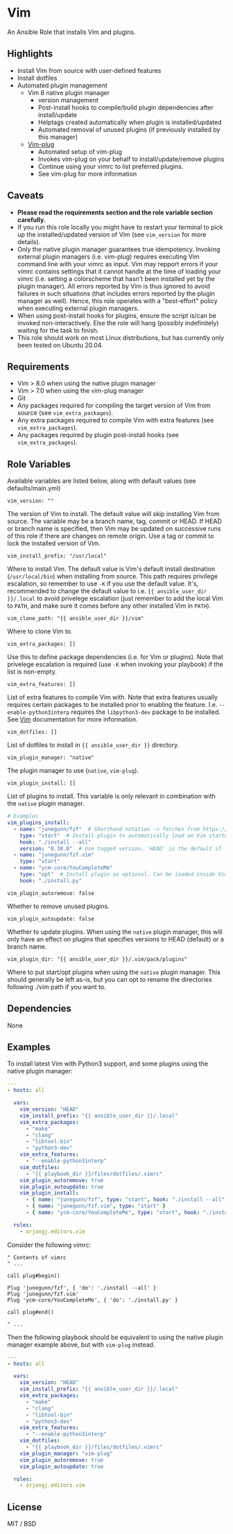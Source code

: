 Vim
===

An Ansible Role that installs Vim and plugins.

Highlights
----------

- Install Vim from source with user-defined features
- Install dotfiles
- Automated plugin management
  - Vim 8 native plugin manager
    - version management
    - Post-install hooks to compile/build plugin dependencies after
      install/update
    - Helptags created automatically when plugin is installed/updated
    - Automated removal of unused plugins (if previously installed by this
      manager)
  - [Vim-plug](https://github.com/junegunn/vim-plug)
    - Automated setup of vim-plug
    - Invokes vim-plug on your behalf to install/update/remove plugins
    - Continue using your vimrc to list preferred plugins.
    - See vim-plug for more information

Caveats
-------

- **Please read the requirements section and the role variable section carefully.**
- If you run this role locally you might have to restart your terminal to pick
  up the installed/updated version of Vim (see `vim_version` for more details).
- Only the native plugin manager guarantees true idempotency. Invoking external
  plugin managers (i.e. vim-plug) requires executing Vim command line with your
  vimrc as input. Vim may repport errors if your vimrc contains settings that it
  cannot handle at the time of loading your vimrc (i.e. setting a colorscheme that
  hasn't been installed yet by the plugin manager). All errors reported by Vim
  is thus ignored to avoid failures in such situations (that includes errors
  reported by the plugin manager as well). Hence, this role operates with a
  "best-effort" policy when executing external plugin managers.
- When using post-install hooks for plugins, ensure the script is/can be invoked
  non-interactively. Else the role will hang (possibly indefinitely) waiting for
  the task to finish.
- This role should work on most Linux distributions, but has currently only been
  tested on Ubuntu 20.04.

Requirements
------------

- Vim > 8.0 when using the native plugin manager
- Vim > 7.0 when using the vim-plug manager
- Git 
- Any packages required for compiling the target version of  Vim from source (see
  `vim_extra_packages`).
- Any extra packages required to compile Vim with extra features (see
  `vim_extra_packages`).
- Any packages required by plugin post-install hooks (see `vim_extra_packages`).

Role Variables
--------------

Available variables are listed below, along with default values (see defaults/main.yml)

    vim_version: ""

The version of Vim to install. The default value will skip installing Vim from
source. The variable may be a branch name, tag, commit or HEAD. If HEAD or
branch name is specified, then Vim may be updated on successive runs of this
role if there are changes on remote origin. Use a tag or commit to lock the
installed version of Vim.

    vim_install_prefix: "/usr/local"

Where to install Vim. The default value is Vim's default install destination
(`/usr/local/bin`) when installing from source. This path requires privilege
escalation, so remember to use `-K` if you use the default value. It's,
recommended to change the default value to i.e. `{{ ansible_user_dir }}/.local`
to avoid privelege escalation (just remember to add the local Vim to `PATH`, and
make sure it comes before any other installed Vim in `PATH`).

    vim_clone_path: "{{ ansible_user_dir }}/vim"

Where to clone Vim to.

    vim_extra_packages: []

Use this to define package dependencies (i.e. for Vim or plugins). Note that
privelege escalation is required (use `-K` when invoking your playbook) if the
list is non-empty.

    vim_extra_features: []

List of extra features to compile Vim with. Note that extra features usually
requires certain packages to be installed prior to enabling the feature. I.e.
`--enable-python3interp` requires the `libpython3-dev` package to be installed.
See [Vim](https://github.com/vim/vim) documentation for more information.

    vim_dotfiles: []

List of dotfiles to install in `{{ ansible_user_dir }}` directory.

    vim_plugin_manager: "native"

The plugin manager to use (`native`, `vim-plug`).

    vim_plugin_install: []

List of plugins to install. This variable is only relevant in combination with
the `native` plugin manager.

```yaml
# Examples
vim_plugins_install:
  - name: "junegunn/fzf"  # Shorthand notation -> fetches from https://github.com/junegunn/fzf
    type: "start"  # Install plugin to automatically load on Vim startup
    hook: "./install --all"
    version: "0.30.0"  # Use tagged version. 'HEAD' is the default if left undefined.
  - name: "junegunn/fzf.vim"
    type: "start"
  - name: "ycm-core/YouCompleteMe"
    type: "opt"  # Install plugin as optional. Can be loaded inside Vim using :packadd
    hook: "./install.py" 
```

    vim_plugin_autoremove: false

Whether to remove unused plugins.

    vim_plugin_autoupdate: false

Whether to update plugins. When using the `native` plugin manager, this will only
have an effect on plugins that specifies versions to HEAD (default) or a branch
name.

    vim_plugin_dir: "{{ ansible_user_dir }}/.vim/pack/plugins"

Where to put start/opt plugins when using the `native` plugin manager. This should
generally be left as-is, but you can opt to rename the directories following
./vim path if you want to.

Dependencies
------------

None

Examples
--------

To install latest Vim with Python3 support, and some plugins using the native
plugin manager:

```yaml
---
- hosts: all

  vars:
    vim_version: "HEAD"
    vim_install_prefix: "{{ ansible_user_dir }}/.local"
    vim_extra_packages:
      - "make"
      - "clang"
      - "libtool-bin"
      - "python3-dev"
    vim_extra_features:
      - "--enable-python3interp"
    vim_dotfiles:
      - "{{ playbook_dir }}/files/dotfiles/.vimrc"
    vim_plugin_autoremove: true
    vim_plugin_autoupdate: true
    vim_plugin_install:
      - { name: "junegunn/fzf", type: "start", hook: "./install --all" }
      - { name: "junegunn/fzf.vim", type: "start" }
      - { name: "ycm-core/YouCompleteMe", type: "start", hook: "./install.py" }

  roles:
    - orjangj.editors.vim
```

Consider the following vimrc:

```
" Contents of vimrc
" ...

call plug#begin()

Plug 'junegunn/fzf', { 'do': './install --all' }
Plug 'junegunn/fzf.vim'
Plug 'ycm-core/YouCompleteMe', { 'do': './install.py' }

call plug#end()

" ...
```

Then the following playbook should be equivalent to using the native plugin
manager example above, but with `vim-plug` instead.

```yaml
---
- hosts: all

  vars:
    vim_version: "HEAD"
    vim_install_prefix: "{{ ansible_user_dir }}/.local"
    vim_extra_packages:
      - "make"
      - "clang"
      - "libtool-bin"
      - "python3-dev"
    vim_extra_features:
      - "--enable-python3interp"
    vim_dotfiles:
      - "{{ playbook_dir }}/files/dotfiles/.vimrc"
    vim_plugin_manager: "vim-plug"
    vim_plugin_autoremove: true
    vim_plugin_autoupdate: true

  roles:
    - orjangj.editors.vim
```

License
-------

MIT / BSD
